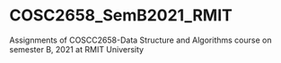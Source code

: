 # COSC2658_SemB2021_RMIT
Assignments of COSCC2658-Data Structure and Algorithms course on semester B, 2021 at RMIT University
